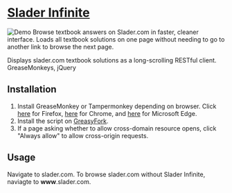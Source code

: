# [Slader Infinite](https://greasyfork.org/en/scripts/26910-slader-infinite)
![Demo](https://i.imgur.com/sYTsvYp.gif)
Browse textbook answers on Slader.com in faster, cleaner interface. Loads all textbook solutions on one page without needing to go to another link to browse the next page.

Displays slader.com textbook solutions as a long-scrolling RESTful client. GreaseMonkeys, jQuery
## Installation
1. Install GreaseMonkey or Tampermonkey depending on browser. Click [here](https://addons.mozilla.org/en-US/firefox/addon/greasemonkey/) for Firefox, [here](https://chrome.google.com/webstore/detail/tampermonkey/dhdgffkkebhmkfjojejmpbldmpobfkfo) for Chrome, and [here](https://www.microsoft.com/en-US/store/p/tampermonkey/9nblggh5162s?rtc=1) for Microsoft Edge.
2. Install the script on [GreasyFork](https://greasyfork.org/en/scripts/26910-slader-infinite).
3. If a page asking whether to allow cross-domain resource opens, click "Always allow" to allow cross-origin requests.
## Usage
Navigate to slader.com. To browse slader.com without Slader Infinite, naviagte to **www**.slader.com.
